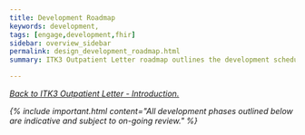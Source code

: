 ```yaml
---
title: Development Roadmap
keywords: development,
tags: [engage,development,fhir]
sidebar: overview_sidebar
permalink: design_development_roadmap.html
summary: ITK3 Outpatient Letter roadmap outlines the development schedule for the RESTful APIs.

---
```


[<i class="fa fa-arrow-left" aria-hidden="true"/> Back to ITK3 Outpatient Letter - Introduction.](index.html)

{% include important.html content="All development phases outlined below are indicative and subject to on-going review." %}
